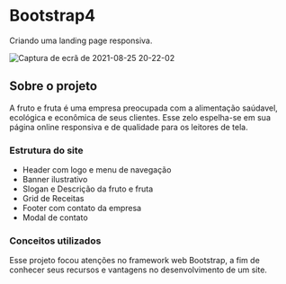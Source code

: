 # Bootstrap4
Criando uma landing page responsiva.

![Captura de ecrã de 2021-08-25 20-22-02](https://user-images.githubusercontent.com/78432629/130876960-b9ef4d39-94fa-406f-ad2f-da83c89ae172.png)

## Sobre o projeto
A fruto e fruta é uma empresa preocupada com a alimentação saúdavel, ecológica e econômica de seus clientes. Esse zelo espelha-se em sua página online responsiva e de qualidade para os leitores de tela. 

### Estrutura do site 
* Header com logo e menu de navegação
* Banner ilustrativo
* Slogan e Descrição da fruto e fruta
* Grid de Receitas
* Footer com contato da empresa
* Modal de contato

### Conceitos utilizados
Esse projeto focou atenções no framework web Bootstrap, a fim de conhecer seus recursos e vantagens no desenvolvimento de um site. 
